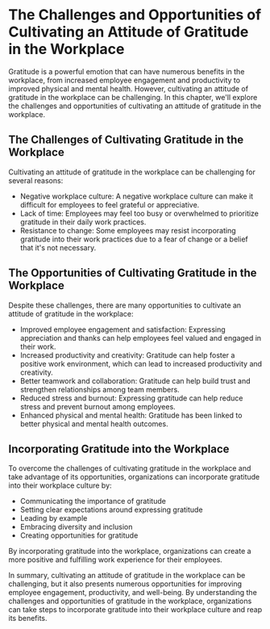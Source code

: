 The Challenges and Opportunities of Cultivating an Attitude of Gratitude in the Workplace
================================================================================================================================================

Gratitude is a powerful emotion that can have numerous benefits in the workplace, from increased employee engagement and productivity to improved physical and mental health. However, cultivating an attitude of gratitude in the workplace can be challenging. In this chapter, we'll explore the challenges and opportunities of cultivating an attitude of gratitude in the workplace.

The Challenges of Cultivating Gratitude in the Workplace
--------------------------------------------------------

Cultivating an attitude of gratitude in the workplace can be challenging for several reasons:

* Negative workplace culture: A negative workplace culture can make it difficult for employees to feel grateful or appreciative.
* Lack of time: Employees may feel too busy or overwhelmed to prioritize gratitude in their daily work practices.
* Resistance to change: Some employees may resist incorporating gratitude into their work practices due to a fear of change or a belief that it's not necessary.

The Opportunities of Cultivating Gratitude in the Workplace
-----------------------------------------------------------

Despite these challenges, there are many opportunities to cultivate an attitude of gratitude in the workplace:

* Improved employee engagement and satisfaction: Expressing appreciation and thanks can help employees feel valued and engaged in their work.
* Increased productivity and creativity: Gratitude can help foster a positive work environment, which can lead to increased productivity and creativity.
* Better teamwork and collaboration: Gratitude can help build trust and strengthen relationships among team members.
* Reduced stress and burnout: Expressing gratitude can help reduce stress and prevent burnout among employees.
* Enhanced physical and mental health: Gratitude has been linked to better physical and mental health outcomes.

Incorporating Gratitude into the Workplace
------------------------------------------

To overcome the challenges of cultivating gratitude in the workplace and take advantage of its opportunities, organizations can incorporate gratitude into their workplace culture by:

* Communicating the importance of gratitude
* Setting clear expectations around expressing gratitude
* Leading by example
* Embracing diversity and inclusion
* Creating opportunities for gratitude

By incorporating gratitude into the workplace, organizations can create a more positive and fulfilling work experience for their employees.

In summary, cultivating an attitude of gratitude in the workplace can be challenging, but it also presents numerous opportunities for improving employee engagement, productivity, and well-being. By understanding the challenges and opportunities of gratitude in the workplace, organizations can take steps to incorporate gratitude into their workplace culture and reap its benefits.
